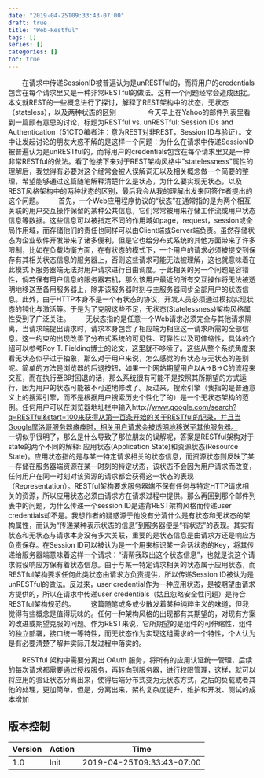 ```yaml
---
date: "2019-04-25T09:33:43-07:00"
draft: true
title: "Web-Restful"
tags: []
series: []
categories: []
toc: true
---
```

[](https://www.cnblogs.com/rainy-shurun/p/5412162.html)

　　在请求中传递SessionID被普遍认为是unRESTful的，而将用户的credentials包含在每个请求里又是一种非常RESTful的做法。这样一个问题经常会造成困扰。本文就REST的一些概念进行了探讨，解释了REST架构中的状态，无状态（stateless），以及两种状态的区别
　　
　　今天早上在Yahoo的邮件列表里看到一篇颇有意思的讨论，标题为RESTful vs. unRESTful: Session IDs and Authentication（51CTO编者注：意为REST对非REST，Session ID与验证）。文中让发起讨论的朋友大惑不解的是这样一个问题：为什么在请求中传递SessionID被普遍认为是unRESTful的，而将用户的credentials包含在每个请求里又是一种非常RESTful的做法。看了他接下来对于REST架构风格中"statelessness"属性的理解后，我觉得有必要对这个经常会被人误解词汇以及相关概念做一个简要的整理，希望能够通过这篇随笔解释清楚什么是状态，为什么要实现无状态，以及REST风格架构中的两种状态的区别，最后我会从我的理解出发来回答作者提出的这个问题。
　　首先，一个Web应用程序协议的“状态”在通常指的是为两个相互关联的用户交互操作保留的某种公共信息，它们常常被用来存储工作流或用户状态信息等数据。这些信息可以被指定不同的作用域如page，request，session或全局作用域，而存储他们的责任也同样可以由Client端或Server端负责。虽然存储状态为企业软件开发带来了诸多便利，但是它也给分布式系统的其他方面带来了许多限制，比如在负载均衡方面，在有状态的模式下，一个用户的请求必须被提交到保存有其相关状态信息的服务器上，否则这些请求可能无法被理解，这也就意味着在此模式下服务器端无法对用户请求进行自由调度。于此相关的另一个问题是容错性，倘若保有用户信息的服务器宕机，那么该用户最近的所有交互操作将无法被透明地移送至备用服务器上，除非该服务器时刻与主服务器同步全部用户的状态信息。此外，由于HTTP本身不是一个有状态的协议，开发人员必须通过模拟实现状态的钝化与激活等。于是为了克服这些不足，无状态(Statelessness)架构风格属性受到了广泛关注。
　　无状态指的是任意一个Web请求必须完全与其他请求隔离，当请求端提出请求时，请求本身包含了相应端为相应这一请求所需的全部信息。这一约束的出现改善了分布式系统的可见性、可靠性以及可伸缩性，具体的介绍可以参考Roy T. Fielding博士的论文，这里就不哆嗦了。这些从整个系统角度来看无状态似乎过于抽象，那么对于用户来说，怎么感觉的有状态与无状态的差别呢。简单的方法是浏览器的后退按钮，如果一个网站期望用户以A->B->C的流程来交互，而在执行至B时回退的话，那么系统很有可能不是按照其所期望的方式运行，因为用户的状态可能被不可逆地修改了。反过来，搜索引擎（我指的是普通意义上的搜索引擎，而不是根据用户搜索历史个性化了的）是一个无状态架构的范例。任何用户可以在浏览器地址栏中输入http://www.google.com/search?q=RESTful&start=100来获得从第一百条开始的关于RESTful的记录，并且当Google摩洛哥服务器瘫痪时，相关用户请求会被透明地移送至其他服务器。
　　一切似乎很明了，那么是什么导致了那位朋友的误解呢，答案是RESTful架构对于state的两个不同的解释: 应用状态(Application State)和资源状态(Resource State)。应用状态指的是与某一特定请求相关的状态信息，而资源状态则反映了某一存储在服务器端资源在某一时刻的特定状态，该状态不会因为用户请求而改变，任何用户在同一时刻对该资源的请求都会获得这一状态的表现（Representation）。RESTful架构要求服务器端不保有任何与特定HTTP请求相关的资源，所以应用状态必须由请求方在请求过程中提供。那么再回到那个邮件列表中的问题，为什么传递一个session ID是违背REST架构风格而传递user credentials却不是。我想作者的疑惑源于他没有分清什么是有状态和无状态的架构属性，而认为“传递某种表示状态的信息”到服务器便是“有状态”的表现。其实有状态和无状态与请求本身没有多大关联，重要的是状态信息是由请求方还是响应方负责保存。在Session ID可以被认为是一个用来标识某一会话状态的Key，将其传递给服务器端意味着这样一个请求：“请帮我取出这个状态信息”，也就是说这个请求假设响应方保有着状态信息。由于与某一特定请求相关的状态属于应用状态，而RESTful架构要求任何此类状态由请求方负责提供，所以传递Session ID被认为是unRESTful的做法。反过来，user credential作为一种应用状态，是被期望由请求方提供的，所以在请求中传递user credentials（姑且忽略安全性问题）是符合RESTful架构规范的。
　　这篇随笔或多或少散发着某种纯粹主义的味道，但我觉得有些概念是值得玩味的。任何一种架构风格的出现都有其期望的，对现有方案的改进或期望克服的问题。作为REST来说，它所期望的是组件的可伸缩性，组件的独立部署，接口统一等特性，而无状态作为实现这组需求的一个特性，个人认为是有必要清楚了解并实际开发过程中落实的。
 
　　RESTful 架构中需要分离出 OAuth 服务，将所有的应用认证统一管理，后续的每次请求都需要通过授权服务，再转向到服务器，进行权限管理，这样，就可以将应用的验证状态分离出来，使得后端分布式变为无状态方式，之后的负载或者其他的处理，更加简单，但是，分离出来，架构复杂度提升，维护和开发、测试的成本增加
 

## 版本控制

| Version | Action                   | Time       |
| ------- | ------------------------ | ---------- |
| 1.0     | Init                     | 2019-04-25T09:33:43-07:00|
